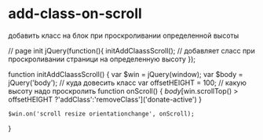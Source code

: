 # add-class-on-scroll
добавить класс на блок при проскроливании определенной высоты


// page init
jQuery(function(){
  initAddClaassScroll(); // добавляет сласс при проскроливании страници на определенную высоту
});

function initAddClaassScroll() {
  var $win = jQuery(window);
  var $body = jQuery('body'); // куда довесить класс
  var offsetHEIGHT = 100; // какую высоту надо проскролить
    function onScroll() {
      $body[$win.scrollTop() > offsetHEIGHT ?'addClass':'removeClass']('donate-active')
    }

    $win.on('scroll resize orientationchange', onScroll);
}
